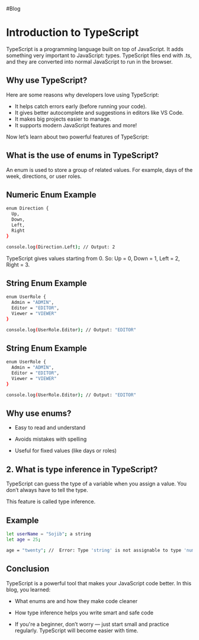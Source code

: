 #Blog

# Introduction to TypeScript 

TypeScript is a programming language built on top of JavaScript. It adds something very important to JavaScript: types. TypeScript files end with .ts, and they are converted into normal JavaScript to run in the browser.




## Why use TypeScript?
Here are some reasons why developers love using TypeScript:

- It helps catch errors early (before running your code).
- It gives better autocomplete and suggestions in editors like VS Code.
- It makes big projects easier to manage.
-  It supports modern JavaScript features and more!

Now let’s learn about two powerful features of TypeScript:




## What is the use of enums in TypeScript?
An enum is used to store a group of related values. For example, days of the week, directions, or user roles.


## Numeric Enum Example 



```bash
enum Direction {
  Up,
  Down,
  Left,
  Right
}

console.log(Direction.Left); // Output: 2
```

TypeScript gives values starting from 0.
So: Up = 0, Down = 1, Left = 2, Right = 3.


## String Enum Example 



```bash
enum UserRole {
  Admin = "ADMIN",
  Editor = "EDITOR",
  Viewer = "VIEWER"
}

console.log(UserRole.Editor); // Output: "EDITOR"

```

## String Enum Example 



```bash
enum UserRole {
  Admin = "ADMIN",
  Editor = "EDITOR",
  Viewer = "VIEWER"
}

console.log(UserRole.Editor); // Output: "EDITOR"

```

##  Why use enums?


- Easy to read and understand

- Avoids mistakes with spelling

- Useful for fixed values (like days or roles)
## 2. What is type inference in TypeScript?

TypeScript can guess the type of a variable when you assign a value. You don’t always have to tell the type.

This feature is called type inference.


## Example

```bash
let userName = "Sojib"; a string
let age = 25;          

age = "twenty"; //  Error: Type 'string' is not assignable to type 'number'

```
## Conclusion

TypeScript is a powerful tool that makes your JavaScript code better. In this blog, you learned:

- What enums are and how they make code cleaner

- How type inference helps you write smart and safe code

- If you're a beginner, don’t worry — just start small and practice regularly. TypeScript will become easier with time.

